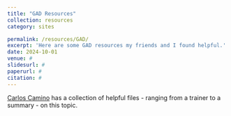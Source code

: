 ```yaml
---
title: "GAD Resources"
collection: resources
category: sites

permalink: /resources/GAD/
excerpt: 'Here are some GAD resources my friends and I found helpful.'
date: 2024-10-01
venue: #
slidesurl: #
paperurl: #
citation: #
---
```


[Carlos Camino](https://www.carlos-camino.de/gad.html) has a collection of helpful files - ranging from a trainer to a summary - on this topic.
